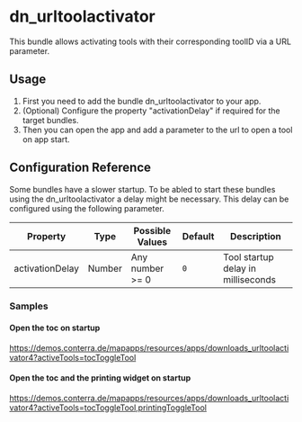 # dn_urltoolactivator

This bundle allows activating tools with their corresponding toolID via a URL parameter.

## Usage

1. First you need to add the bundle dn_urltoolactivator to your app.
2. (Optional) Configure the property "activationDelay" if required for the target bundles.
3. Then you can open the app and add a parameter to the url to open a tool on app start.

## Configuration Reference
Some bundles have a slower startup. To be abled to start these bundles using the dn_urltoolactivator a delay might be necessary.
This delay can be configured using the following parameter.

| Property        | Type   | Possible Values | Default | Description                        |
|-----------------|--------|-----------------|---------|------------------------------------|
| activationDelay | Number | Any number >= 0 | ```0``` | Tool startup delay in milliseconds |

### Samples

#### Open the toc on startup

https://demos.conterra.de/mapapps/resources/apps/downloads_urltoolactivator4?activeTools=tocToggleTool

#### Open the toc and the printing widget on startup

https://demos.conterra.de/mapapps/resources/apps/downloads_urltoolactivator4?activeTools=tocToggleTool,printingToggleTool
